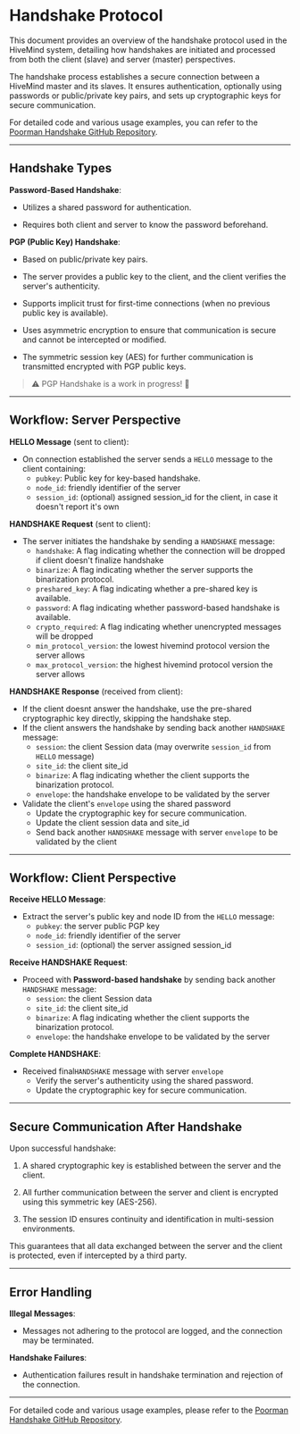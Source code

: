 # Handshake Protocol

This document provides an overview of the handshake protocol used in the HiveMind system, detailing how handshakes are initiated and processed from both the client (slave) and server (master) perspectives.

The handshake process establishes a secure connection between a HiveMind master and its slaves. It ensures authentication, optionally using passwords or public/private key pairs, and sets up cryptographic keys for secure communication.

For detailed code and various usage examples, you can refer to the [Poorman Handshake GitHub Repository](https://github.com/JarbasHiveMind/poorman_handshake).

---

## Handshake Types

**Password-Based Handshake**:

   - Utilizes a shared password for authentication.

   - Requires both client and server to know the password beforehand.

**PGP (Public Key) Handshake**:

   - Based on public/private key pairs.

   - The server provides a public key to the client, and the client verifies the server's authenticity.

   - Supports implicit trust for first-time connections (when no previous public key is available).

   - Uses asymmetric encryption to ensure that communication is secure and cannot be intercepted or modified.

   - The symmetric session key (AES) for further communication is transmitted encrypted with PGP public keys.


> ⚠️ PGP Handshake is a work in progress! 🚧

---

## Workflow: Server Perspective

**HELLO Message** (sent to client):

   - On connection established the server sends a `HELLO` message to the client containing:
       - `pubkey`: Public key for key-based handshake. 
       - `node_id`: friendly identifier of the server
       - `session_id`: (optional) assigned session_id for the client, in case it doesn't report it's own
     
**HANDSHAKE Request** (sent to client):

   - The server initiates the handshake by sending a `HANDSHAKE` message:
       - `handshake`: A flag indicating whether the connection will be dropped if client doesn't finalize handshake
       - `binarize`: A flag indicating whether the server supports the binarization protocol.
       - `preshared_key`: A flag indicating whether a pre-shared key is available.
       - `password`: A flag indicating whether password-based handshake is available.
       - `crypto_required`: A flag indicating whether unencrypted messages will be dropped
       - `min_protocol_version`: the lowest hivemind protocol version the server allows
       - `max_protocol_version`: the highest hivemind protocol version the server allows

**HANDSHAKE Response** (received from client):

   - If the client doesnt answer the handshake, use the pre-shared cryptographic key directly, skipping the handshake step.
   - If the client answers the handshake by sending back another `HANDSHAKE` message:
       - `session`: the client Session data (may overwrite `session_id` from `HELLO` message)
       - `site_id`: the client site_id
       - `binarize`: A flag indicating whether the client supports the binarization protocol.
       - `envelope`: the handshake envelope to be validated by the server
   - Validate the client's `envelope` using the shared password
       - Update the cryptographic key for secure communication.
       - Update the client session data and site_id
       - Send back another `HANDSHAKE` message with server `envelope` to be validated by the client


---

## Workflow: Client Perspective

**Receive HELLO Message**:

   - Extract the server's public key and node ID from the `HELLO` message:
       - `pubkey`: the server public PGP key
       - `node_id`: friendly identifier of the server
       - `session_id`: (optional) the server assigned session_id

**Receive HANDSHAKE Request**:

   - Proceed with **Password-based handshake**  by sending back another `HANDSHAKE` message:
       - `session`: the client Session data
       - `site_id`: the client site_id
       - `binarize`: A flag indicating whether the client supports the binarization protocol.
       - `envelope`: the handshake envelope to be validated by the server

**Complete HANDSHAKE**:

   - Received final`HANDSHAKE` message with server `envelope`
       - Verify the server's authenticity using the shared password.
       - Update the cryptographic key for secure communication.

---

## Secure Communication After Handshake

Upon successful handshake:

1. A shared cryptographic key is established between the server and the client.

2. All further communication between the server and client is encrypted using this symmetric key (AES-256).

3. The session ID ensures continuity and identification in multi-session environments.

This guarantees that all data exchanged between the server and the client is protected, even if intercepted by a third party.

---

## Error Handling

**Illegal Messages**:

  - Messages not adhering to the protocol are logged, and the connection may be terminated.

**Handshake Failures**:

  - Authentication failures result in handshake termination and rejection of the connection.

---

For detailed code and various usage examples, please refer to the [Poorman Handshake GitHub Repository](https://github.com/JarbasHiveMind/poorman_handshake).